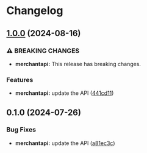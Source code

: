 # Changelog

## [1.0.0](https://github.com/googleapis/google-api-nodejs-client/compare/merchantapi-v0.1.0...merchantapi-v1.0.0) (2024-08-16)


### ⚠ BREAKING CHANGES

* **merchantapi:** This release has breaking changes.

### Features

* **merchantapi:** update the API ([441cd11](https://github.com/googleapis/google-api-nodejs-client/commit/441cd11faf64f944ff643369f69cd49e9089c10a))

## 0.1.0 (2024-07-26)


### Bug Fixes

* **merchantapi:** update the API ([a81ec3c](https://github.com/googleapis/google-api-nodejs-client/commit/a81ec3c8ab679322c7d94f235eb29056799a041a))
